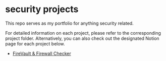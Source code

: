 # security projects

This repo serves as my portfolio for anything security related. 

For detailed information on each project, please refer to the corresponding project folder. Alternatively, you can also check out the designated Notion page for each project below.

- [FireVault & Firewall Checker](https://www.notion.so/macOS-FireVault-Firewall-Compliance-Checker-ba165a5a28844cb0b49f3c5a5a8d3c14?pvs=4)
